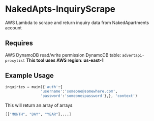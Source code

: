 # NakedApts-InquiryScrape 
AWS Lambda to scrape and return inquiry data from NakedApartments account

## Requires 
AWS DynamoDB read/write permission 
DynamoDB table: `advertapi-proxylist` 
**This tool uses AWS region: us-east-1**

## Example Usage 
``` python
inquiries = main({'auth':{
                'username':'someone@somewhere.com',
                'password':'someonespassword'},}, 'context')
```
This will return an array of arrays 
``` python
[["MONTH", "DAY", "YEAR"],...]
```